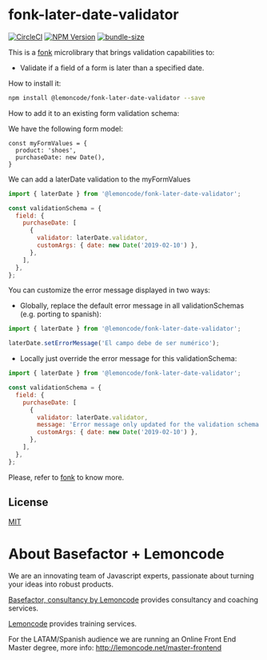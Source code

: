 # fonk-later-date-validator

[![CircleCI](https://badgen.net/github/status/Lemoncode/fonk-later-date-validator/master?icon=circleci&label=circleci)](https://circleci.com/gh/Lemoncode/fonk-later-date-validator/tree/master)
[![NPM Version](https://badgen.net/npm/v/@lemoncode/fonk-later-date-validator?icon=npm&label=npm)](https://www.npmjs.com/package/@lemoncode/fonk-later-date-validator)
[![bundle-size](https://badgen.net/bundlephobia/min/@lemoncode/fonk-later-date-validator)](https://bundlephobia.com/result?p=@lemoncode/fonk-later-date-validator)

This is a [fonk](https://github.com/Lemoncode/fonk) microlibrary that brings validation capabilities to:

- Validate if a field of a form is later than a specified date.

How to install it:

```bash
npm install @lemoncode/fonk-later-date-validator --save
```

How to add it to an existing form validation schema:

We have the following form model:

```
const myFormValues = {
  product: 'shoes',
  purchaseDate: new Date(),
}
```

We can add a laterDate validation to the myFormValues

```javascript
import { laterDate } from '@lemoncode/fonk-later-date-validator';

const validationSchema = {
  field: {
    purchaseDate: [
      {
        validator: laterDate.validator,
        customArgs: { date: new Date('2019-02-10') },
      },
    ],
  },
};
```

You can customize the error message displayed in two ways:

- Globally, replace the default error message in all validationSchemas (e.g. porting to spanish):

```javascript
import { laterDate } from '@lemoncode/fonk-later-date-validator';

laterDate.setErrorMessage('El campo debe de ser numérico');
```

- Locally just override the error message for this validationSchema:

```javascript
import { laterDate } from '@lemoncode/fonk-later-date-validator';

const validationSchema = {
  field: {
    purchaseDate: [
      {
        validator: laterDate.validator,
        message: 'Error message only updated for the validation schema',
        customArgs: { date: new Date('2019-02-10') },
      },
    ],
  },
};
```

Please, refer to [fonk](https://github.com/Lemoncode/fonk) to know more.

## License

[MIT](./LICENSE)

# About Basefactor + Lemoncode

We are an innovating team of Javascript experts, passionate about turning your ideas into robust products.

[Basefactor, consultancy by Lemoncode](http://www.basefactor.com) provides consultancy and coaching services.

[Lemoncode](http://lemoncode.net/services/en/#en-home) provides training services.

For the LATAM/Spanish audience we are running an Online Front End Master degree, more info: http://lemoncode.net/master-frontend
